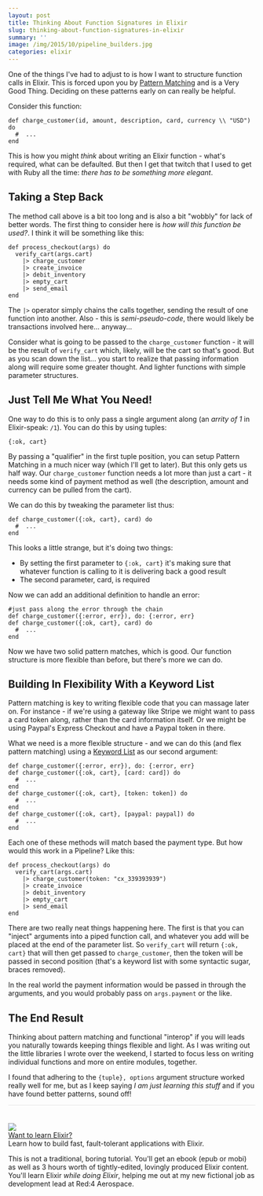 ```yaml
---
layout: post
title: Thinking About Function Signatures in Elixir
slug: thinking-about-function-signatures-in-elixir
summary: ''
image: /img/2015/10/pipeline_builders.jpg
categories: elixir
---
```


One of the things I've had to adjust to is how I want to structure function calls in Elixir. This is forced upon you by [Pattern Matching](http://elixir-lang.org/getting-started/pattern-matching.html) and is a Very Good Thing. Deciding on these patterns early on can really be helpful.

Consider this function:

```
def charge_customer(id, amount, description, card, currency \\ "USD") do
  #  ...
end
```

This is how you might *think* about writing an Elixir function - what's required, what can be defaulted. But then I get that twitch that I used to get with Ruby all the time: *there has to be something more elegant*.

## Taking a Step Back

The method call above is a bit too long and is also a bit "wobbly" for lack of better words. The first thing to consider here is *how will this function be used?*. I think it will be something like this:

```
def process_checkout(args) do
  verify_cart(args.cart)
    |> charge_customer
    |> create_invoice
    |> debit_inventory
    |> empty_cart
    |> send_email
end
```

The `|>` operator simply chains the calls together, sending the result of one function into another. Also - this is *semi-pseudo-code*, there would likely be transactions involved here... anyway...

Consider what is going to be passed to the `charge_customer` function - it will be the result of `verify_cart` which, likely, will be the cart so that's good. But as you scan down the list... you start to realize that passing information along will require some greater thought. And lighter functions with simple parameter structures.

## Just Tell Me What You Need!

One way to do this is to only pass a single argument along (an *arrity of 1* in Elixir-speak: `/1`). You can do this by using tuples:

```
{:ok, cart}
```

By passing a "qualifier" in the first tuple position, you can setup Pattern Matching in a much nicer way (which I'll get to later). But this only gets us half way. Our `charge_customer` function needs a lot more than just a cart - it needs some kind of payment method as well (the description, amount and currency can be pulled from the cart).

We can do this by tweaking the parameter list thus:

```
def charge_customer({:ok, cart}, card) do
  #  ...
end
```

This looks a little strange, but it's doing two things:

 - By setting the first parameter to `{:ok, cart}` it's making sure that whatever function is calling to it is delivering back a good result
 - The second parameter, card, is required

Now we can add an additional definition to handle an error:

```
#just pass along the error through the chain
def charge_customer({:error, err}), do: {:error, err}
def charge_customer({:ok, cart}, card) do
  #  ...
end
```

Now we have two solid pattern matches, which is good. Our function structure is more flexible than before, but there's more we can do.

## Building In Flexibility With a Keyword List

Pattern matching is key to writing flexible code that you can massage later on. For instance - if we're using a gateway like Stripe we might want to pass a card token along, rather than the card information itself. Or we might be using Paypal's Express Checkout and have a Paypal token in there.

What we need is a more flexible structure - and we can do this (and flex pattern matching) using a [Keyword List](http://elixir-lang.org/getting-started/maps-and-dicts.html) as our second argument:

```
def charge_customer({:error, err}), do: {:error, err}
def charge_customer({:ok, cart}, [card: card]) do
  #  ...
end
def charge_customer({:ok, cart}, [token: token]) do
  #  ...
end
def charge_customer({:ok, cart}, [paypal: paypal]) do
  #  ...
end
```

Each one of these methods will match based the payment type. But how would this work in a Pipeline? Like this:

```
def process_checkout(args) do
  verify_cart(args.cart)
    |> charge_customer(token: "cx_339393939")
    |> create_invoice
    |> debit_inventory
    |> empty_cart
    |> send_email
end
```

There are two really neat things happening here. The first is that you can "inject" arguments into a piped function call, and whatever you add will be placed at the end of the parameter list. So `verify_cart` will return `{:ok, cart}` that will then get passed to `charge_customer`, then the token will be passed in second position (that's a keyword list with some syntactic sugar, braces removed).

In the real world the payment information would be passed in through the arguments, and you would probably pass on `args.payment` or the like.

## The End Result

Thinking about pattern matching and functional "interop" if you will leads you naturally towards keeping things flexible and light. As I was writing out the little libraries I wrote over the weekend, I started to focus less on writing individual functions and more on entire modules, together.

I found that adhering to the `{tuple}, options` argument structure worked really well for me, but as I keep saying *I am just learning this stuff* and if you have found better patterns, sound off!

<div class="ui items" style="padding-top:36px;border-top:1px solid #e5e5e5;">
  <div class="item">
    <div class="image">
      <a href="https://goo.gl/zvMHWK" target=_blank>
        <img src="/img/red4_product_slide.png">
      </a>
    </div>
    <div class="content">
      <a class="header" href="https://goo.gl/zvMHWK">Want to learn Elixir?</a>
      <div class="meta">
        <span>Learn how to build fast, fault-tolerant applications with Elixir.</span>
      </div>
      <div class="description">
        <p>
          This is not a traditional, boring tutorial. You'll get an ebook (epub or mobi) as well as 3 hours worth of tightly-edited,
          lovingly produced Elixir content. You'll learn Elixir <i> while doing Elixir</i>, helping me out at my new fictional job
          as development lead at Red:4 Aerospace.
        </p>
      </div>
    </div>
  </div>
</div>
